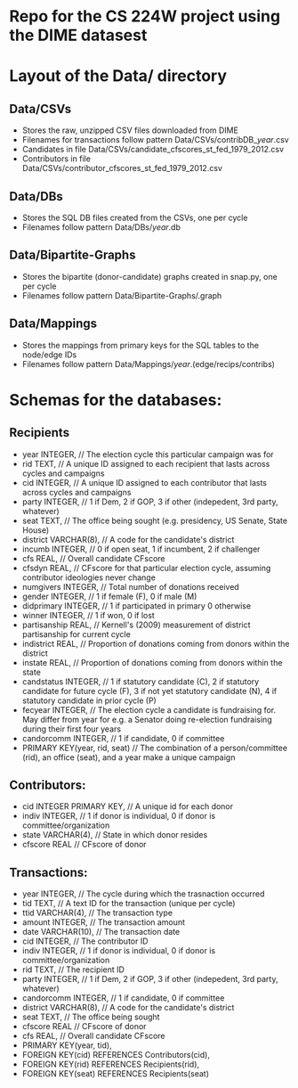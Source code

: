 # Repo for the CS 224W project using the DIME datasest

# Layout of the Data/ directory

## Data/CSVs

* Stores the raw, unzipped CSV files downloaded from DIME
* Filenames for transactions follow pattern Data/CSVs/contribDB\_*year*.csv
* Candidates in file Data/CSVs/candidate\_cfscores\_st\_fed\_1979\_2012.csv
* Contributors in file Data/CSVs/contributor\_cfscores\_st\_fed\_1979\_2012.csv

## Data/DBs

* Stores the SQL DB files created from the CSVs, one per cycle
* Filenames follow pattern Data/DBs/*year*.db

## Data/Bipartite-Graphs

* Stores the bipartite (donor-candidate) graphs created in snap.py, one per cycle
* Filenames follow pattern Data/Bipartite-Graphs/<year>.graph

## Data/Mappings

* Stores the mappings from primary keys for the SQL tables to the node/edge IDs
* Filenames follow pattern Data/Mappings/*year*.(edge/recips/contribs)

# Schemas for the databases:

## Recipients

* year INTEGER,                // The election cycle this particular campaign was for
* rid TEXT,                    // A unique ID assigned to each recipient that lasts across cycles and campaigns
* cid INTEGER,                 // A unique ID assigned to each contributor that lasts across cycles and campaigns
* party INTEGER,               // 1 if Dem, 2 if GOP, 3 if other (indepedent, 3rd party, whatever)
* seat TEXT,                   // The office being sought (e.g. presidency, US Senate, State House)
* district VARCHAR(8),         // A code for the candidate's district
* incumb INTEGER,              // 0 if open seat, 1 if incumbent, 2 if challenger
* cfs REAL,                    // Overall candidate CFscore
* cfsdyn REAL,                 // CFscore for that particular election cycle, assuming contributor ideologies never change
* numgivers INTEGER,           // Total number of donations received
* gender INTEGER,              // 1 if female (F), 0 if male (M)
* didprimary INTEGER,          // 1 if participated in primary 0 otherwise
* winner INTEGER,              // 1 if won, 0 if lost
* partisanship REAL,   // Kernell's (2009) measurement of district partisanship for current cycle
* indistrict REAL,             // Proportion of donations coming from donors within the district
* instate REAL,                // Proportion of donations coming from donors within the state
* candstatus INTEGER,          // 1 if statutory candidate (C), 2 if statutory candidate for future cycle (F), 3 if not yet statutory candidate (N), 4 if statutory candidate in prior cycle (P)
* fecyear INTEGER,             // The election cycle a candidate is fundraising for. May differ from year for e.g. a Senator doing re-election fundraising during their first four years
* candorcomm INTEGER,          // 1 if candidate, 0 if committee
* PRIMARY KEY(year, rid, seat) // The combination of a person/committee (rid), an office (seat), and a year make a unique campaign

## Contributors:

* cid INTEGER PRIMARY KEY,     // A unique id for each donor
* indiv INTEGER,               // 1 if donor is individual, 0 if donor is committee/organization
* state VARCHAR(4),            // State in which donor resides
* cfscore REAL                 // CFscore of donor

## Transactions:

* year INTEGER,                // The cycle during which the trasnaction occurred
* tid TEXT,                    // A text ID for the transaction (unique per cycle)
* ttid VARCHAR(4),             // The transaction type
* amount INTEGER,              // The transaction amount
* date VARCHAR(10),            // The transaction date
* cid INTEGER,                 // The contributor ID
* indiv INTEGER,               // 1 if donor is individual, 0 if donor is committee/organization
* rid TEXT,                    // The recipient ID
* party INTEGER,               // 1 if Dem, 2 if GOP, 3 if other (indepedent, 3rd party, whatever)
* candorcomm INTEGER,          // 1 if candidate, 0 if committee
* district VARCHAR(8),         // A code for the candidate's district
* seat TEXT,                   // The office being sought
* cfscore REAL                 // CFscore of donor
* cfs REAL,                    // Overall candidate CFscore
* PRIMARY KEY(year, tid),
* FOREIGN KEY(cid) REFERENCES Contributors(cid),
* FOREIGN KEY(rid) REFERENCES Recipients(rid),
* FOREIGN KEY(seat) REFERENCES Recipients(seat)
